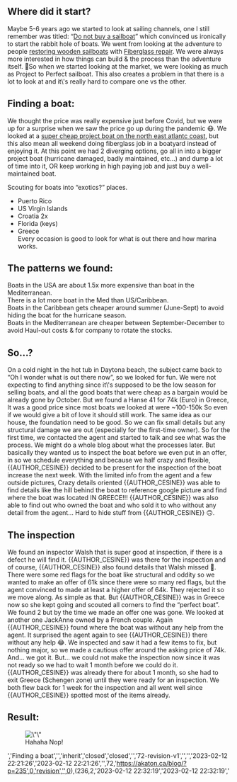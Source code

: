
<h2 style=\"font-size:24px\">Where did it start?</h2>

<!-- /wp:heading -->

<!-- wp:paragraph -->

<p>Maybe 5-6 years ago we started to look at sailing channels, one I still remember was titled: “<a href=\"https://youtu.be/H7bCn58-_GU?t=240\">Do not buy a sailboat</a>” which convinced us ironically to start the rabbit hole of boats. We went from looking at the adventure to people <a href=\"https://youtu.be/ZQZOAlcd_vE?t=524\">restoring wooden sailboats</a> with <a href=\"https://youtu.be/4XoeGV2KhGc?t=446\">Fiberglass repair</a>. We were always more interested in how things can build &amp; the process than the adventure itself. So when we started looking at the market, we were looking as much as Project to Perfect sailboat. This also creates a problem in that there is a lot to look at and it\'s really hard to compare one vs the other.</p>

<!-- /wp:paragraph -->

<!-- wp:heading {\"style\":{\"typography\":{\"fontSize\":\"24px\"}},\"textColor\":\"white\"} -->

<h2 class=\"has-white-color has-text-color\" style=\"font-size:24px\">Finding a boat:</h2>

<!-- /wp:heading -->

<!-- wp:paragraph -->

<p>We thought the price was really expensive just before Covid, but we were up for a surprise when we saw the price go up during the pandemic 😷. We looked at a <a href=\"https://www.yachtworld.com/boats-for-sale/type-sail/region-northamerica/country-united-states/us-region-northeast/?price=0-20000&amp;page=2\">super cheap project boat on the north east atlantc coast</a>, but this also mean all weekend doing fiberglass job in a boatyard instead of enjoying it. At this point we had 2 diverging options, go all in into a bigger project boat (hurricane damaged, badly maintained, etc…) and dump a lot of time into it, OR keep working in high paying job and just buy a well-maintained boat.</p>

<!-- /wp:paragraph -->

<!-- wp:paragraph -->

<p>Scouting for boats into “exotics?” places.</p>

<!-- /wp:paragraph -->

<!-- wp:list -->

<ul>

<!-- wp:list-item -->

<li>Puerto Rico</li>

<!-- /wp:list-item -->

<!-- wp:list-item -->

<li>US Virgin Islands</li>

<!-- /wp:list-item -->

<!-- wp:list-item -->

<li>Croatia 2x</li>

<!-- /wp:list-item -->

<!-- wp:list-item -->

<li>Florida (keys)</li>

<!-- /wp:list-item -->

<!-- wp:list-item -->

<li>Greece<br>Every occasion is good to look for what is out there and how marina works.</li>

<!-- /wp:list-item -->

</ul>

<!-- /wp:list -->

<!-- wp:heading {\"style\":{\"typography\":{\"fontSize\":\"24px\"}}} -->

<h2 style=\"font-size:24px\">The patterns we found:</h2>

<!-- /wp:heading -->

<!-- wp:paragraph -->

<p>Boats in the USA are about 1.5x more expensive than boat in the Mediterranean.<br>There is a lot more boat in the Med than US/Caribbean.<br>Boats in the Caribbean gets cheaper around summer (June-Sept) to avoid hiding the boat for the hurricane season.<br>Boats in the Mediterranean are cheaper between September-December to avoid Haul-out costs &amp; for company to rotate the stocks.</p>

<!-- /wp:paragraph -->

<!-- wp:heading {\"style\":{\"typography\":{\"fontSize\":\"24px\"}}} -->

<h2 style=\"font-size:24px\">So...?</h2>

<!-- /wp:heading -->

<!-- wp:paragraph -->

<p>On a cold night in the hot tub in Daytona beach, the subject came back to “Oh I wonder what is out there now”, so we looked for fun. We were not expecting to find anything since it\'s supposed to be the low season for selling boats, and all the good boats that were cheap as a bargain would be already gone by October. But we found a Hanse 41 for 74k (Euro) in Greece, It was a good price since most boats we looked at were ~100-150k So even if we would give a bit of love it should still work. The same idea as our house, the foundation need to be good. So we can fix small details but any structural damage we are out (especially for the first-time owner). So for the first time, we contacted the agent and started to talk and see what was the process. We might do a whole blog about what the processes later. But basically they wanted us to inspect the boat before we even put in an offer, in so we schedule everything and because we half crazy and flexible, {{AUTHOR_CESINE}} decided to be present for the inspection of the boat increase the next week. With the limited info from the agent and a few outside pictures, Crazy details oriented {{AUTHOR_CESINE}} was able to find details like the hill behind the boat to reference google picture and find where the boat was located IN GREECE!!! {{AUTHOR_CESINE}} was also able to find out who owned the boat and who sold it to who without any detail from the agent… Hard to hide stuff from {{AUTHOR_CESINE}} 🙃.</p>

<!-- /wp:paragraph -->

<!-- wp:heading {\"style\":{\"typography\":{\"fontSize\":\"24px\"}}} -->

<h2 style=\"font-size:24px\">The inspection</h2>

<!-- /wp:heading -->

<!-- wp:paragraph -->

<p>We found an inspector Walsh that is super good at inspection, if there is a defect he will find it. {{AUTHOR_CESINE}} was there for the inspection and of course, {{AUTHOR_CESINE}} also found details that Walsh missed 🤣. There were some red flags for the boat like structural and oddity so we wanted to make an offer of 61k since there were so many red flags, but the agent convinced to made at least a higher offer of 64k. They rejected it so we move along. As simple as that. But {{AUTHOR_CESINE}} was in Greece now so she kept going and scouted all corners to find the “perfect boat”. We found 2 but by the time we made an offer one was gone. We looked at another one JackAnne owned by a French couple. Again {{AUTHOR_CESINE}} found where the boat was without any help from the agent. It surprised the agent again to see {{AUTHOR_CESINE}} there without any help 😂. We inspected and saw it had a few items to fix, but nothing major, so we made a cautious offer around the asking price of 74k. And… we got it. But… we could not make the inspection now since it was not ready so we had to wait 1 month before we could do it. {{AUTHOR_CESINE}} was already there for about 1 month, so she had to exit Greece (Schengen zone) until they were ready for an inspection. We both flew back for 1 week for the inspection and all went well since {{AUTHOR_CESINE}} spotted most of the items already.</p>

<!-- /wp:paragraph -->

<!-- wp:heading {\"style\":{\"typography\":{\"fontSize\":\"22px\"}}} -->

<h2 style=\"font-size:22px\">Result:</h2>

<!-- /wp:heading -->

<!-- wp:image {\"id\":97,\"sizeSlug\":\"large\",\"linkDestination\":\"none\"} -->

<figure class=\"wp-block-image size-large\">
<img src=\"https://akaton.ca/blog/wp-content/uploads/2023/01/Screen-Shot-2023-01-01-at-3.58.07-PM-1024x535.png\" alt=\"\" class=\"wp-image-97\"/>
<figcaption class=\"wp-element-caption\">Hahaha Nop!</figcaption>
</figure>

<!-- /wp:image -->

<!-- wp:paragraph -->

<p>
</p>

<!-- /wp:paragraph -->
','Finding a boat','','inherit','closed','closed','','72-revision-v1','','','2023-02-12 22:21:26','2023-02-12 22:21:26','',72,'https://akaton.ca/blog/?p=235',0,'revision','',0),(236,2,'2023-02-12 22:32:19','2023-02-12 22:32:19','
